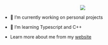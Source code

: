 <p align="center">
  <img src="https://skillicons.dev/icons?i=cpp,c,python,java,typescript,react,bash,github,git,linux" />
</p>

- 🔭 I’m currently working on personal projects
  
- 🌱 I’m learning Typescript and C++
  
-  Learn more about me from my [website](https://www.dragomirm.dev/)
  
</p>
